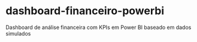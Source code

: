 # dashboard-financeiro-powerbi
Dashboard de análise financeira com KPIs em Power BI baseado em dados simulados

